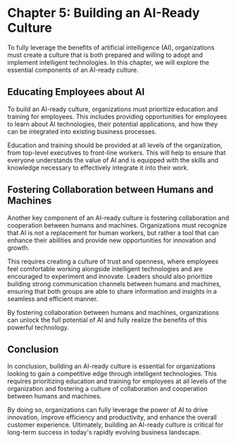 Chapter 5: Building an AI-Ready Culture
=======================================

To fully leverage the benefits of artificial intelligence (AI), organizations must create a culture that is both prepared and willing to adopt and implement intelligent technologies. In this chapter, we will explore the essential components of an AI-ready culture.

Educating Employees about AI
----------------------------

To build an AI-ready culture, organizations must prioritize education and training for employees. This includes providing opportunities for employees to learn about AI technologies, their potential applications, and how they can be integrated into existing business processes.

Education and training should be provided at all levels of the organization, from top-level executives to front-line workers. This will help to ensure that everyone understands the value of AI and is equipped with the skills and knowledge necessary to effectively integrate it into their work.

Fostering Collaboration between Humans and Machines
---------------------------------------------------

Another key component of an AI-ready culture is fostering collaboration and cooperation between humans and machines. Organizations must recognize that AI is not a replacement for human workers, but rather a tool that can enhance their abilities and provide new opportunities for innovation and growth.

This requires creating a culture of trust and openness, where employees feel comfortable working alongside intelligent technologies and are encouraged to experiment and innovate. Leaders should also prioritize building strong communication channels between humans and machines, ensuring that both groups are able to share information and insights in a seamless and efficient manner.

By fostering collaboration between humans and machines, organizations can unlock the full potential of AI and fully realize the benefits of this powerful technology.

Conclusion
----------

In conclusion, building an AI-ready culture is essential for organizations looking to gain a competitive edge through intelligent technologies. This requires prioritizing education and training for employees at all levels of the organization and fostering a culture of collaboration and cooperation between humans and machines.

By doing so, organizations can fully leverage the power of AI to drive innovation, improve efficiency and productivity, and enhance the overall customer experience. Ultimately, building an AI-ready culture is critical for long-term success in today's rapidly evolving business landscape.

